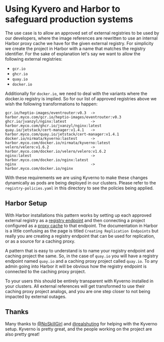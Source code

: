 # Using Kyvero and Harbor to safeguard production systems

The use case is to allow an approved set of external registries to be used by our developers, where the image references are rewritten to use an internal Harbor proxy cache we have for the given external registry. For simplicity we create the project in Harbor with a name that matches the registry identifier. For the sake of explanation let's say we want to allow the following external registries:

- `gcr.io`
- `ghcr.io`
- `quay.io`
- `docker.io`

Additionally for `docker.io`, we need to deal with the variants where the docker.io registry is implied. So for our list of approved registries above we wish the following transformations to happen:

```
gcr.io/heptio-images/eventrouter:v0.3  -> harbor.myco.com/gcr.io/heptio-images/eventrouter:v0.3
ghcr.io/jvanzyl/nginx:latest           -> harbor.myco.com/ghcr.io/jvanzyl/nginx:latest
quay.io/jetstack/cert-manager:v1.4.1   -> harbor.myco.com/quay.io/jetstack/cert-manager:v1.4.1
docker.io/nirmata/kyverno:lastest      -> harbor.myco.com/docker.io/nirmata/kyverno:latest
velero/velero:v1.6.2                   -> harbor.myco.com/docker.io/velero/velero:v1.6.2
nginx:latest                           -> harbor.myco.com/docker.io/nginx:latest
nginx                                  -> harbor.myco.com/docker.io/nginx
```

With these requirements we are using Kyverno to make these changes dynamically as pods are being deployed in our clusters. Please refer to the `registry-policies.yaml` in this directory to see the policies being applied.

## Harbor Setup

With Harbor installations this pattern works by setting up each approved external registry as a [registry endpoint][1] and then connecting a project configured as a [proxy cache][2] to that endpoint. The documentation in Harbor is a little confusing as the page is titled `Creating Replication Endpoints` but really you are creating a registry endpoint that can be used for replication, or as a source for a caching proxy.

A pattern that is easy to understand is to name your registry endpoint and caching project the same. So, in the case of `quay.io` you will have a registry endpoint named `quay.io` and a caching proxy project called `quay.io`. To any admin going into Harbor it will be obvious how the registry endpoint is connected to the caching proxy project.

To your users this should be entirely transparent with Kyverno installed in your clusters. All external references will get transformed to use their caching proxy project analogs, and you are one step closer to not being impacted by external outages.

## Thanks

Many thanks to [@NoSkillGirl][3] and [@realshuting][4] for helping with the Kyverno setup. Kyverno is pretty great, and the people working on the project are also pretty great!

[1]: https://goharbor.io/docs/2.3.0/administration/configuring-replication/create-replication-endpoints/
[2]: https://goharbor.io/docs/2.3.0/administration/configure-proxy-cache/
[3]: https://github.com/noskillgirl
[4]: https://github.com/realshuting
